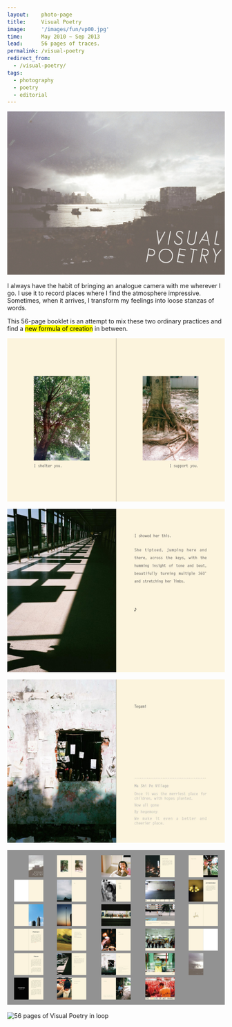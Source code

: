 ```yaml
---
layout:    photo-page
title:     Visual Poetry
image:     '/images/fun/vp00.jpg'
time:      May 2010 ~ Sep 2013
lead:      56 pages of traces.
permalink: /visual-poetry
redirect_from:
  - /visual-poetry/
tags:
  - photography
  - poetry
  - editorial
---
```


![Cover of Visual Poetry](/images/fun/vp00.jpg)

I always have the habit of bringing an analogue camera with me wherever I go. I use it to record places where I find the atmosphere impressive. Sometimes, when it arrives, I transform my feelings into loose stanzas of words.

This 56-page booklet is an attempt to mix these two ordinary practices and find a <mark>new formula of creation</mark> in between.

![Sheltering leaves and supporting roots](/images/fun/vp03-ratio.jpg)

![Ad poster panels' shadows interlacing with the sunlight shed on a long walkway, creating a piano keyboard](/images/fun/vp04-ratio.jpg)

![Drawings and letters by children on the wall of the demolished ruins of Ma Shi Po Village](/images/fun/vp05-ratio.jpg)

![Overview of the 56 pages of Visual Poetry](/images/fun/vp06-all.jpg)

![56 pages of Visual Poetry in loop](/images/fun/vp-loop-bicubic.gif)